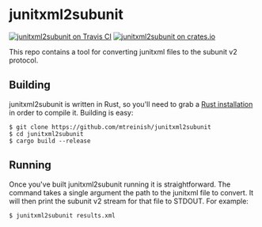 junitxml2subunit
================
[![junitxml2subunit on Travis CI][travis-image]][travis]
[![junitxml2subunit on crates.io][cratesio-image]][cratesio]

[travis-image]: https://travis-ci.org/mtreinish/junitxml2subunit.svg?branch=master
[travis]: https://travis-ci.org/mtreinish/junitxml2subunit
[cratesio-image]: https://img.shields.io/crates/v/junitxml2subunit.svg
[cratesio]: https://crates.io/crates/junitxml2subunit

This repo contains a tool for converting junitxml files to the subunit v2
protocol.

## Building

junitxml2subunit is written in Rust, so you'll need to grab a
[Rust installation](https://www.rust-lang.org/)
in order to compile it. Building is easy:

```
$ git clone https://github.com/mtreinish/junitxml2subunit
$ cd junitxml2subunit
$ cargo build --release
```

## Running

Once you've built junitxml2subunit running it is straightforward. The command
takes a single argument the path to the junitxml file to convert. It will then
print the subunit v2 stream for that file to STDOUT. For example:

```
$ junitxml2subunit results.xml
```
